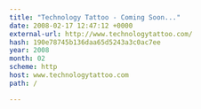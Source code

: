 ```yaml
---
title: "Technology Tattoo - Coming Soon..."
date: 2008-02-17 12:47:12 +0000
external-url: http://www.technologytattoo.com/
hash: 190e78745b136daa65d5243a3c0ac7ee
year: 2008
month: 02
scheme: http
host: www.technologytattoo.com
path: /

---
```



